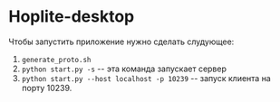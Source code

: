 # Hoplite-desktop
Чтобы запустить приложение нужно сделать слудующее:
1) `generate_proto.sh`
2) `python start.py -s` -- эта команда запускает сервер
3) `python start.py --host localhost -p 10239` -- запуск клиента на порту 10239.
